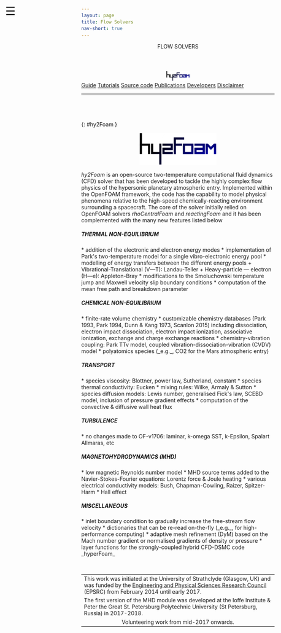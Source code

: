 ```yaml
---
layout: page
title: Flow Solvers
nav-short: true
---
```


<div id="mySidenav" class="sidenav">
  <a href="javascript:void(0)" class="closebtn" onclick="closeNav()"><i class='fa fa-times'></i></a>
  <header>FLOW SOLVERS</header>
  <a href="https://hystrath.github.io/solvers/fleming/hy2foam/"><center><img src="/docs/img/logos/hy2FoamLogo.png" width="60"></center></a>
  <a href="https://hystrath.github.io/guides/fleming/cfd/toc/">Guide</a>
  <a href="https://hystrath.github.io/tutos/fleming/hy2foam/toc/">Tutorials</a>
  <a href="https://github.com/hystrath/hyStrath/tree/master/applications/solvers/compressible/hy2Foam">Source code</a>
  <a href="https://hystrath.github.io/publications/hy2foam/">Publications</a>
  <a href="https://hystrath.github.io/people/#cfd-module--hyfoam-hy2foam">Developers</a>
  <a href="https://hystrath.github.io/disclaimer/">Disclaimer</a>
</div>

<span style="position: fixed;font-size:30px;cursor:pointer; margin:0px; top:60px;left:30px;" onclick="reopenNav()">&#9776;</span>

<script>
function openNav() {
  document.getElementById("mySidenav").style.width = "210px";
  document.getElementById("mySidenav").style.transition = "0s";
}

function closeNav() {
  document.getElementById("mySidenav").style.width = "0px";
  localStorage.removeItem('show_sidenav');
}

function reopenNav() {
  document.getElementById("mySidenav").style.width = "210px";
  document.getElementById("mySidenav").style.transition = "0.5s";
  localStorage.setItem("show_sidenav", true);
}

if (localStorage.getItem("show_sidenav")) openNav()
</script>

--- 

###### &nbsp;
{: #hy2Foam }
<p align="center">
  <img src="/docs/img/logos/hy2FoamLogo.png" width="200"/>
</p>

_hy2Foam_ is an open-source two-temperature computational fluid dynamics (CFD)
solver that has been developed to tackle the highly complex flow physics of the hypersonic planetary
atmospheric entry. Implemented within the OpenFOAM framework, the code has the capability to model physical phenomena relative to the high-speed chemically-reacting environment surrounding a spacecraft. The core of the solver initially relied on OpenFOAM solvers _rhoCentralFoam_ and _reactingFoam_ and it has been complemented with the many new features listed below  

<h5>THERMAL NON-EQUILIBRIUM</h5>
* addition of the electronic and electron energy modes  
* implementation of Park's two-temperature model for a single vibro-electronic energy pool
* modelling of energy transfers between the different energy pools
  + Vibrational-Translational (V—T): Landau-Teller
  + Heavy-particle — electron (H—e): Appleton-Bray
* modifications to the Smoluchowski temperature jump and Maxwell velocity slip boundary conditions
* computation of the mean free path and breakdown parameter
&nbsp;
<h5>CHEMICAL NON-EQUILIBRIUM</h5>
* finite-rate volume chemistry
* customizable chemistry databases (Park 1993, Park 1994, Dunn & Kang 1973, Scanlon 2015) including dissociation, electron impact dissociation, electron impact ionization, associative ionization, exchange and charge exchange reactions  
* chemistry-vibration coupling: Park TTv model, coupled vibration-dissociation-vibration (CVDV) model
* polyatomics species (_e.g._, CO2 for the Mars atmospheric entry)
&nbsp;
<h5>TRANSPORT</h5>
* species viscosity: Blottner, power law, Sutherland, constant
* species thermal conductivity: Eucken
* mixing rules: Wilke, Armaly & Sutton
* species diffusion models: Lewis number, generalised Fick's law, SCEBD model, inclusion of pressure gradient effects
* computation of the convective & diffusive wall heat flux
&nbsp;
<h5>TURBULENCE</h5>
* no changes made to OF-v1706: laminar, k-omega SST, k-Epsilon, Spalart Allmaras, etc
&nbsp;
<h5>MAGNETOHYDRODYNAMICS (MHD)</h5>
* low magnetic Reynolds number model  
* MHD source terms added to the Navier-Stokes-Fourier equations: Lorentz force & Joule heating  
* various electrical conductivity models: Bush, Chapman-Cowling, Raizer, Spitzer-Harm  
* Hall effect
<!--* Ongoing or planned developments-->
<!--  + Ion slip  -->
<!--  + Artificial ionization  -->
<!--  + P-1 radiation model -->
&nbsp;
<h5>MISCELLANEOUS</h5>
* inlet boundary condition to gradually increase the free-stream flow velocity  
* dictionaries that can be re-read on-the-fly (_e.g._, for high-performance computing)  
* adaptive mesh refinement (DyM) based on the Mach number gradient or normalised gradients of density or pressure
* layer functions for the strongly-coupled hybrid CFD-DSMC code _hyperFoam_  

&nbsp;

<table cellspacing="0" cellpadding="0">
<tr>
  <td>This work was initiated at the University of Strathclyde (Glasgow, UK) and was funded by the <a href="https://www.epsrc.ac.uk/">Engineering and Physical Sciences Research Council</a> (EPSRC) from February 2014 until early 2017.</td>
</tr>
<tr>
  <td>The first version of the MHD module was developed at the Ioffe Institute & Peter the Great St. Petersburg Polytechnic University (St Petersburg, Russia) in 2017-2018.</td>
</tr>
<tr>
<td style="text-align:center" colspan="2"> Volunteering work from mid-2017 onwards.
</td>
</tr>
</table>
